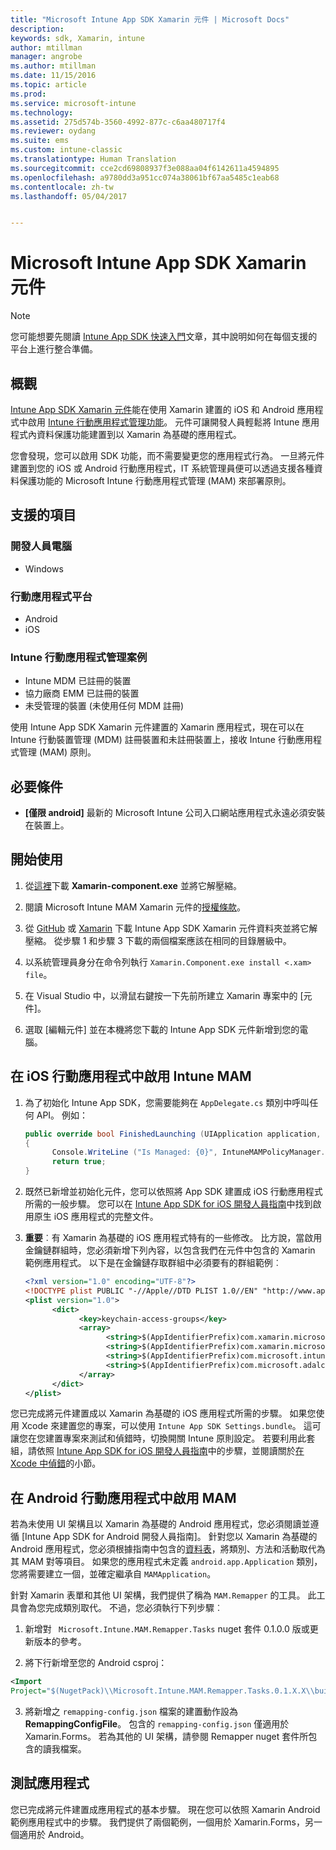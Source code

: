 ```yaml
---
title: "Microsoft Intune App SDK Xamarin 元件 | Microsoft Docs"
description: 
keywords: sdk, Xamarin, intune
author: mtillman
manager: angrobe
ms.author: mtillman
ms.date: 11/15/2016
ms.topic: article
ms.prod: 
ms.service: microsoft-intune
ms.technology: 
ms.assetid: 275d574b-3560-4992-877c-c6aa480717f4
ms.reviewer: oydang
ms.suite: ems
ms.custom: intune-classic
ms.translationtype: Human Translation
ms.sourcegitcommit: cce2cd69808937f3e088aa04f6142611a4594895
ms.openlocfilehash: a9780dd3a951cc074a38061bf67aa5485c1eab68
ms.contentlocale: zh-tw
ms.lasthandoff: 05/04/2017


---
```


# <a name="microsoft-intune-app-sdk-xamarin-component"></a>Microsoft Intune App SDK Xamarin 元件

> [!NOTE]
> 您可能想要先閱讀 [Intune App SDK 快速入門](intune-app-sdk-get-started.md)文章，其中說明如何在每個支援的平台上進行整合準備。



## <a name="overview"></a>概觀
[Intune App SDK Xamarin 元件](https://components.xamarin.com/view/microsoft.intune.mam)能在使用 Xamarin 建置的 iOS 和 Android 應用程式中啟用 [Intune 行動應用程式管理功能](/intune/deploy-use/protect-app-data-using-mobile-app-management-policies-with-microsoft-intune)。 元件可讓開發人員輕鬆將 Intune 應用程式內資料保護功能建置到以 Xamarin 為基礎的應用程式。

您會發現，您可以啟用 SDK 功能，而不需要變更您的應用程式行為。 一旦將元件建置到您的 iOS 或 Android 行動應用程式，IT 系統管理員便可以透過支援各種資料保護功能的 Microsoft Intune 行動應用程式管理 (MAM) 來部署原則。

## <a name="whats-supported"></a>支援的項目

### <a name="developer-machines"></a>開發人員電腦
* Windows


### <a name="mobile-app-platforms"></a>行動應用程式平台
* Android
* iOS


### <a name="intune-mobile-application-management-scenarios"></a>Intune 行動應用程式管理案例

* Intune MDM 已註冊的裝置
* 協力廠商 EMM 已註冊的裝置
* 未受管理的裝置 (未使用任何 MDM 註冊)

使用 Intune App SDK Xamarin 元件建置的 Xamarin 應用程式，現在可以在 Intune 行動裝置管理 (MDM) 註冊裝置和未註冊裝置上，接收 Intune 行動應用程式管理 (MAM) 原則。

## <a name="prerequisites"></a>必要條件

* **[僅限 android]** 最新的 Microsoft Intune 公司入口網站應用程式永遠必須安裝在裝置上。

## <a name="get-started"></a>開始使用

1.    從[這裡](https://components.xamarin.com/submit/xpkg)下載 **Xamarin-component.exe** 並將它解壓縮。

2. 閱讀 Microsoft Intune MAM Xamarin 元件的[授權條款](https://components.xamarin.com/license/microsoft.intune.mam)。

3.    從 [GitHub](https://github.com/msintuneappsdk/intune-app-sdk-xamarin) 或 [Xamarin](https://components.xamarin.com/license/microsoft.intune.mam) 下載 Intune App SDK Xamarin 元件資料夾並將它解壓縮。 從步驟 1 和步驟 3 下載的兩個檔案應該在相同的目錄層級中。

4.    以系統管理員身分在命令列執行 `Xamarin.Component.exe install <.xam> file`。

5.    在 Visual Studio 中，以滑鼠右鍵按一下先前所建立 Xamarin 專案中的 [元件]。

6.    選取 [編輯元件] 並在本機將您下載的 Intune App SDK 元件新增到您的電腦。



## <a name="enabling-intune-mam-in-your-ios-mobile-app"></a>在 iOS 行動應用程式中啟用 Intune MAM
1.    為了初始化 Intune App SDK，您需要能夠在 `AppDelegate.cs` 類別中呼叫任何 API。 例如：

      ```csharp
      public override bool FinishedLaunching (UIApplication application, NSDictionary launchOptions)
      {
            Console.WriteLine ("Is Managed: {0}", IntuneMAMPolicyManager.Instance.PrimaryUser != null);
            return true;
      }

      ```

2.    既然已新增並初始化元件，您可以依照將 App SDK 建置成 iOS 行動應用程式所需的一般步驟。 您可以在 [Intune App SDK for iOS 開發人員指南](intune-app-sdk-ios.md)中找到啟用原生 iOS 應用程式的完整文件。
3. **重要**︰有 Xamarin 為基礎的 iOS 應用程式特有的一些修改。 比方說，當啟用金鑰鏈群組時，您必須新增下列內容，以包含我們在元件中包含的 Xamarin 範例應用程式。 以下是在金鑰鏈存取群組中必須要有的群組範例︰

      ```xml
      <?xml version="1.0" encoding="UTF-8"?>
      <!DOCTYPE plist PUBLIC "-//Apple//DTD PLIST 1.0//EN" "http://www.apple.com/DTDs/PropertyList-1.0.dtd">
      <plist version="1.0">
            <dict>
                  <key>keychain-access-groups</key>
                  <array>
                        <string>$(AppIdentifierPrefix)com.xamarin.microsoftintunesample</string>
                        <string>$(AppIdentifierPrefix)com.xamarin.microsoftintunesample.intunemam</string>
                        <string>$(AppIdentifierPrefix)com.microsoft.intune.mam</string>
                        <string>$(AppIdentifierPrefix)com.microsoft.adalcache</string>
                  </array>
            </dict>
      </plist>
      ```

您已完成將元件建置成以 Xamarin 為基礎的 iOS 應用程式所需的步驟。 如果您使用 Xcode 來建置您的專案，可以使用 `Intune App SDK Settings.bundle`。 這可讓您在您建置專案來測試和偵錯時，切換開關 Intune 原則設定。 若要利用此套組，請依照 [Intune App SDK for iOS 開發人員指南](intune-app-sdk-ios.md)中的步驟，並閱讀關於[在 Xcode 中偵錯](intune-app-sdk-ios.md#status-result-and-debug-notifications)的小節。

## <a name="enabling-mam-in-your-android-mobile-app"></a>在 Android 行動應用程式中啟用 MAM
若為未使用 UI 架構且以 Xamarin 為基礎的 Android 應用程式，您必須閱讀並遵循 [Intune App SDK for Android 開發人員指南]。 針對您以 Xamarin 為基礎的 Android 應用程式，您必須根據指南中包含的[資料表](intune-app-sdk-android.md#replace-classes-methods-and-activities-with-their-mam-equivalent-required)，將類別、方法和活動取代為其 MAM 對等項目。 如果您的應用程式未定義 `android.app.Application` 類別，您將需要建立一個，並確定繼承自 `MAMApplication`。

針對 Xamarin 表單和其他 UI 架構，我們提供了稱為 `MAM.Remapper` 的工具。 此工具會為您完成類別取代。 不過，您必須執行下列步驟︰

1.    新增對 ` Microsoft.Intune.MAM.Remapper.Tasks` nuget 套件 0.1.0.0 版或更新版本的參考。

2.    將下行新增至您的 Android csproj：
  ```xml
  <Import
  Project="$(NugetPack)\\Microsoft.Intune.MAM.Remapper.Tasks.0.1.X.X\\build\\MonoAndroid10\\Microsoft.Intune.MAM.Remapper.targets" />
  ```

3.    將新增之 `remapping-config.json` 檔案的建置動作設為 **RemappingConfigFile**。 包含的 `remapping-config.json` 僅適用於 Xamarin.Forms。 若為其他的 UI 架構，請參閱 Remapper nuget 套件所包含的讀我檔案。

## <a name="test-your-app"></a>測試應用程式

您已完成將元件建置成應用程式的基本步驟。 現在您可以依照 Xamarin Android 範例應用程式中的步驟。 我們提供了兩個範例，一個用於 Xamarin.Forms，另一個適用於 Android。

